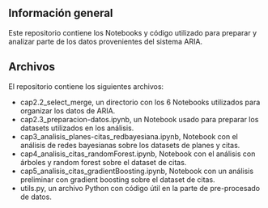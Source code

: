 ## Información general
Este repositorio contiene los Notebooks y código utilizado para preparar y analizar parte de los datos provenientes del sistema ARIA.

## Archivos
El repositorio contiene los siguientes archivos:
  * cap2.2_select_merge, un directorio con los 6 Notebooks utilizados para organizar los datos de ARIA.
  * cap2.3_preparacion-datos.ipynb, un Notebook usado para preparar los datasets utilizados en los análisis.
  * cap3_analisis_planes-citas_redbayesiana.ipynb, Notebook con el análisis de redes bayesianas sobre los datasets de planes y citas.
  * cap4_analisis_citas_randomForest.ipynb, Notebook con el análisis con árboles y random forest sobre el dataset de citas.
  * cap5_analisis_citas_gradientBoosting.ipynb, Notebook con un análisis preliminar con gradient boosting sobre el dataset de citas.
  * utils.py, un archivo Python con código útil en la parte de pre-procesado de datos.
